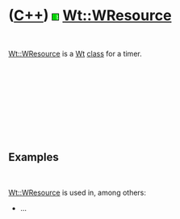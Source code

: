 



 

 

 

 

 

([C++](Cpp.md)) ![Wt](PicWt.png) [Wt::WResource](CppWResource.md)
===================================================================

 

[Wt::WResource](CppWResource.md) is a [Wt](CppWt.md)
[class](CppClass.md) for a timer.

 

 

 

 

 

Examples
--------

 

[Wt::WResource](CppWResource.md) is used in, among others:

-   ...

 

 

 

 

 





 



